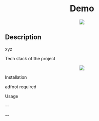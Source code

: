 
<div align='center'>
<h1>Demo</h1>
<img src = "https://example.com/image.jpg"/>
</div>
<div>
<h2>Description</h2>
<p>xyz</p>
</div>
<div>
<p>Tech stack of the project</p>
<p align="center">
<a href="/">
<img src="https://skillicons.dev/icons?i=actix,django,ae,appwrite,astro,babel,atom" />
</a>
</p>
</p>
</div>
<div>
<p>Installation</p>
<p>adfnot required</p>
</div>
<div>
<p>Usage</p>
<p>--</p>
</div>
--